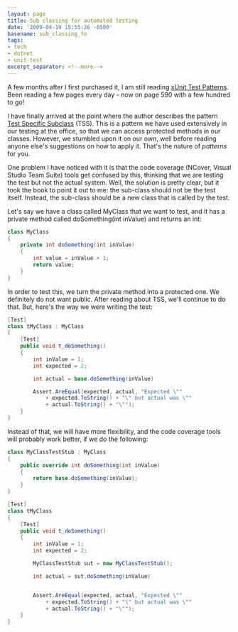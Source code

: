 ```yaml
---
layout: page
title: Sub classing for automated testing
date: '2009-04-19 15:55:26 -0500'
basename: sub_classing_fo
tags:
- tech
- dotnet
- unit-test
excerpt_separator: <!--more-->
---
```


A few months after I first purchased it, I am still reading <a
href="http://xunitpatterns.com/">xUnit Test Patterns</a>. Been reading a few
pages every day - now on page 590 with a few hundred to go!

I have finally arrived at the point where the author describes the pattern <a
href="http://xunitpatterns.com/Test-Specific%2520Subclass.html">Test Specific
Subclass</a> (TSS). This is a pattern we have used extensively in our testing at
the office, so that we can access protected methods in our classes. However, we
stumbled upon it on our own, well before reading anyone else's suggestions on
how to apply it. That's the nature of _patterns_ for you.

<!--more-->

One problem I have noticed with it is that the code coverage (NCover, Visual
Studio Team Suite) tools get confused by this, thinking that we are testing the
test but not the actual system. Well, the solution is pretty clear, but it took
the book to point it out to me: the sub-class should not be the test itself.
Instead, the sub-class should be a new class that is called by the test.

Let's say we have a class called MyClass that we want to test, and it has a
private method called doSomething(int inValue) and returns an int:

```csharp
class MyClass
{
	private int doSomething(int inValue)
	{
		int value = inValue + 1;
		return value;
	}
}
```

In order to test this, we turn the private method into a protected one. We
definitely do not want public. After reading about TSS, we'll continue to do
that. But, here's the way we were writing the test:

```csharp
[Test]
class tMyClass : MyClass
{
	[Test]
	public void t_doSomething()
	{
		int inValue = 1;
		int expected = 2;

		int actual = base.doSomething(inValue)

		Assert.AreEqual(expected, actual, "Expected \"" 
			+ expected.ToString() + "\" but actual was \"" 
			+ actual.ToString() + "\"");
	}
}
```

Instead of that, we will have more flexibility, and the code coverage tools will
probably work better, if we do the following:

```csharp
class MyClassTestStub : MyClass
{
	public override int doSomething(int inValue)
	{
		return base.doSomething(inValue);
	}
}

[Test]
class tMyClass
{
	[Test]
	public void t_doSomething()
	{
		int inValue = 1;
		int expected = 2;

		MyClassTestStub sut = new MyClassTestStub();

		int actual = sut.doSomething(inValue)


		Assert.AreEqual(expected, actual, "Expected \"" 
			+ expected.ToString() + "\" but actual was \"" 
			+ actual.ToString() + "\"");
	}
}
```
